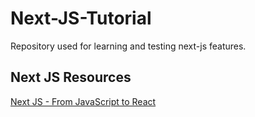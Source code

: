 # Next-JS-Tutorial

Repository used for learning and testing next-js features.


## Next JS Resources

[Next JS - From JavaScript to React](https://nextjs.org/learn/foundations/from-javascript-to-react)